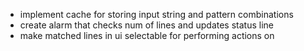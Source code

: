 * implement cache for storing input string and pattern combinations
* create alarm that checks num of lines and updates status line
* make matched lines in ui selectable for performing actions on
